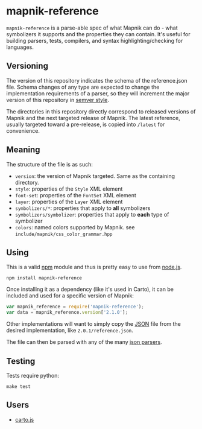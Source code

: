 # mapnik-reference

`mapnik-reference` is a parse-able spec of what Mapnik can do - what symbolizers
it supports and the properties they can contain. It's useful for building
parsers, tests, compilers, and syntax highlighting/checking for languages.

## Versioning

The version of this repository indicates the schema of the reference.json file.
Schema changes of any type are expected to change the implementation requirements
of a parser, so they will increment the major version of this repository in
[semver style](http://semver.org/).

The directories in this repository directly correspond to released versions of Mapnik
and the next targeted release of Mapnik. The latest reference, usually targeted
toward a pre-release, is copied into `/latest` for convenience.

## Meaning

The structure of the file is as such:

* `version`: the version of Mapnik targeted. Same as the containing directory.
* `style`: properties of the `Style` XML element
* `font-set`: properties of the `FontSet` XML element
* `layer`: properties of the `Layer` XML element
* `symbolizers/*`: properties that apply to **all** symbolizers
* `symbolizers/symbolizer`: properties that apply to **each** type of symbolizer
* `colors`: named colors supported by Mapnik. see `include/mapnik/css_color_grammar.hpp`

## Using

This is a valid [npm](http://npmjs.org/) module and thus is pretty easy to use from
[node.js](http://nodejs.org/).

    npm install mapnik-reference

Once installing it as a dependency (like it's used in Carto), it can be included
and used for a specific version of Mapnik:

```javascript
var mapnik_reference = require('mapnik-reference');
var data = mapnik_reference.version['2.1.0'];
```

Other implementations will want to simply copy the [JSON](http://www.json.org/) file
from the desired implementation, like `2.0.1/reference.json`.

The file can then be parsed with any of the many [json parsers](http://www.json.org/).

## Testing

Tests require python:

    make test

## Users

* [carto.js](https://github.com/mapbox/carto)
